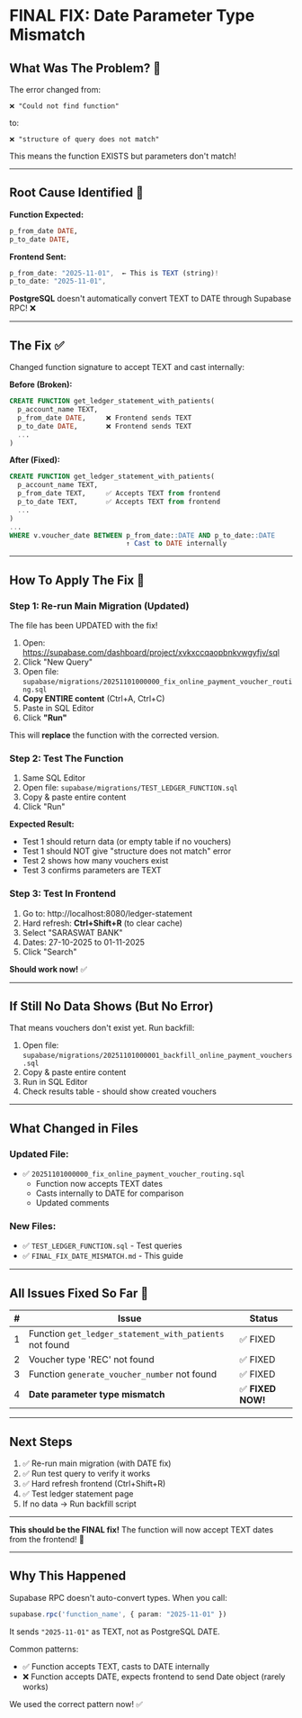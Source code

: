# FINAL FIX: Date Parameter Type Mismatch

## What Was The Problem? 🐛

The error changed from:
```
❌ "Could not find function"
```
to:
```
❌ "structure of query does not match"
```

This means the function EXISTS but parameters don't match!

---

## Root Cause Identified 🎯

**Function Expected:**
```sql
p_from_date DATE,
p_to_date DATE,
```

**Frontend Sent:**
```typescript
p_from_date: "2025-11-01",  ← This is TEXT (string)!
p_to_date: "2025-11-01",
```

**PostgreSQL** doesn't automatically convert TEXT to DATE through Supabase RPC! ❌

---

## The Fix ✅

Changed function signature to accept TEXT and cast internally:

**Before (Broken):**
```sql
CREATE FUNCTION get_ledger_statement_with_patients(
  p_account_name TEXT,
  p_from_date DATE,     ❌ Frontend sends TEXT
  p_to_date DATE,       ❌ Frontend sends TEXT
  ...
)
```

**After (Fixed):**
```sql
CREATE FUNCTION get_ledger_statement_with_patients(
  p_account_name TEXT,
  p_from_date TEXT,     ✅ Accepts TEXT from frontend
  p_to_date TEXT,       ✅ Accepts TEXT from frontend
  ...
)
...
WHERE v.voucher_date BETWEEN p_from_date::DATE AND p_to_date::DATE
                             ↑ Cast to DATE internally
```

---

## How To Apply The Fix 🚀

### Step 1: Re-run Main Migration (Updated)

The file has been UPDATED with the fix!

1. Open: https://supabase.com/dashboard/project/xvkxccqaopbnkvwgyfjv/sql
2. Click "New Query"
3. Open file: `supabase/migrations/20251101000000_fix_online_payment_voucher_routing.sql`
4. **Copy ENTIRE content** (Ctrl+A, Ctrl+C)
5. Paste in SQL Editor
6. Click **"Run"**

This will **replace** the function with the corrected version.

### Step 2: Test The Function

1. Same SQL Editor
2. Open file: `supabase/migrations/TEST_LEDGER_FUNCTION.sql`
3. Copy & paste entire content
4. Click "Run"

**Expected Result:**
- Test 1 should return data (or empty table if no vouchers)
- Test 1 should NOT give "structure does not match" error
- Test 2 shows how many vouchers exist
- Test 3 confirms parameters are TEXT

### Step 3: Test In Frontend

1. Go to: http://localhost:8080/ledger-statement
2. Hard refresh: **Ctrl+Shift+R** (to clear cache)
3. Select "SARASWAT BANK"
4. Dates: 27-10-2025 to 01-11-2025
5. Click "Search"

**Should work now!** ✅

---

## If Still No Data Shows (But No Error)

That means vouchers don't exist yet. Run backfill:

1. Open file: `supabase/migrations/20251101000001_backfill_online_payment_vouchers.sql`
2. Copy & paste entire content
3. Run in SQL Editor
4. Check results table - should show created vouchers

---

## What Changed in Files

### Updated File:
- ✅ `20251101000000_fix_online_payment_voucher_routing.sql`
  - Function now accepts TEXT dates
  - Casts internally to DATE for comparison
  - Updated comments

### New Files:
- ✅ `TEST_LEDGER_FUNCTION.sql` - Test queries
- ✅ `FINAL_FIX_DATE_MISMATCH.md` - This guide

---

## All Issues Fixed So Far 🎉

| # | Issue | Status |
|---|-------|--------|
| 1 | Function `get_ledger_statement_with_patients` not found | ✅ FIXED |
| 2 | Voucher type 'REC' not found | ✅ FIXED |
| 3 | Function `generate_voucher_number` not found | ✅ FIXED |
| 4 | **Date parameter type mismatch** | ✅ **FIXED NOW!** |

---

## Next Steps

1. ✅ Re-run main migration (with DATE fix)
2. ✅ Run test query to verify it works
3. ✅ Hard refresh frontend (Ctrl+Shift+R)
4. ✅ Test ledger statement page
5. If no data → Run backfill script

---

**This should be the FINAL fix!** The function will now accept TEXT dates from the frontend! 🚀

---

## Why This Happened

Supabase RPC doesn't auto-convert types. When you call:
```typescript
supabase.rpc('function_name', { param: "2025-11-01" })
```

It sends `"2025-11-01"` as TEXT, not as PostgreSQL DATE.

Common patterns:
- ✅ Function accepts TEXT, casts to DATE internally
- ❌ Function accepts DATE, expects frontend to send Date object (rarely works)

We used the correct pattern now! ✅
